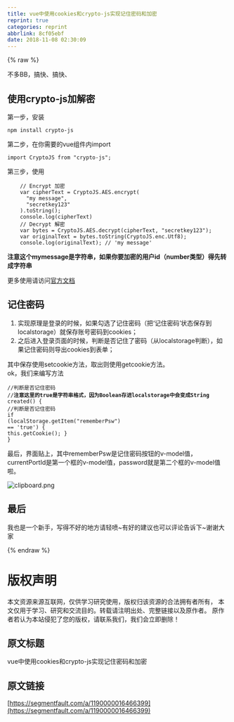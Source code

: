 ```yaml
---
title: vue中使用cookies和crypto-js实现记住密码和加密
reprint: true
categories: reprint
abbrlink: 8cf05ebf
date: 2018-11-08 02:30:09
---
```


{% raw %}
<p>&#x4E0D;&#x591A;BB&#xFF0C;&#x641E;&#x5FEB;&#x3001;&#x641E;&#x5FEB;&#x3001;</p><h2 id="articleHeader0">&#x4F7F;&#x7528;crypto-js&#x52A0;&#x89E3;&#x5BC6;</h2><p>&#x7B2C;&#x4E00;&#x6B65;&#xFF0C;&#x5B89;&#x88C5;</p><div class="widget-codetool" style="display:none"><div class="widget-codetool--inner"><span class="selectCode code-tool" data-toggle="tooltip" data-placement="top" title="" data-original-title="&#x5168;&#x9009;"></span> <span type="button" class="copyCode code-tool" data-toggle="tooltip" data-placement="top" data-clipboard-text="npm install crypto-js" title="" data-original-title="&#x590D;&#x5236;"></span> <span type="button" class="saveToNote code-tool" data-toggle="tooltip" data-placement="top" title="" data-original-title="&#x653E;&#x8FDB;&#x7B14;&#x8BB0;"></span></div></div><pre class="hljs cmake"><code style="word-break:break-word;white-space:initial">npm <span class="hljs-keyword">install</span> crypto-js</code></pre><p>&#x7B2C;&#x4E8C;&#x6B65;&#xFF0C;&#x5728;&#x4F60;&#x9700;&#x8981;&#x7684;vue&#x7EC4;&#x4EF6;&#x5185;import</p><div class="widget-codetool" style="display:none"><div class="widget-codetool--inner"><span class="selectCode code-tool" data-toggle="tooltip" data-placement="top" title="" data-original-title="&#x5168;&#x9009;"></span> <span type="button" class="copyCode code-tool" data-toggle="tooltip" data-placement="top" data-clipboard-text="import CryptoJS from &quot;crypto-js&quot;;" title="" data-original-title="&#x590D;&#x5236;"></span> <span type="button" class="saveToNote code-tool" data-toggle="tooltip" data-placement="top" title="" data-original-title="&#x653E;&#x8FDB;&#x7B14;&#x8BB0;"></span></div></div><pre class="hljs capnproto"><code style="word-break:break-word;white-space:initial"><span class="hljs-keyword">import</span> CryptoJS <span class="hljs-keyword">from</span> <span class="hljs-string">&quot;crypto-js&quot;</span>;</code></pre><p>&#x7B2C;&#x4E09;&#x6B65;&#xFF0C;&#x4F7F;&#x7528;</p><div class="widget-codetool" style="display:none"><div class="widget-codetool--inner"><span class="selectCode code-tool" data-toggle="tooltip" data-placement="top" title="" data-original-title="&#x5168;&#x9009;"></span> <span type="button" class="copyCode code-tool" data-toggle="tooltip" data-placement="top" data-clipboard-text="    // Encrypt &#x52A0;&#x5BC6; 
    var cipherText = CryptoJS.AES.encrypt(
      &quot;my message&quot;,
      &quot;secretkey123&quot;
    ).toString();
    console.log(cipherText)
    // Decrypt &#x89E3;&#x5BC6;
    var bytes = CryptoJS.AES.decrypt(cipherText, &quot;secretkey123&quot;);
    var originalText = bytes.toString(CryptoJS.enc.Utf8);
    console.log(originalText); // &apos;my message&apos;" title="" data-original-title="&#x590D;&#x5236;"></span> <span type="button" class="saveToNote code-tool" data-toggle="tooltip" data-placement="top" title="" data-original-title="&#x653E;&#x8FDB;&#x7B14;&#x8BB0;"></span></div></div><pre class="hljs stata"><code>    <span class="hljs-comment">// Encrypt &#x52A0;&#x5BC6; </span>
    <span class="hljs-keyword">var</span> cipherText = CryptoJS.AES.encrypt(
      <span class="hljs-string">&quot;my message&quot;</span>,
      <span class="hljs-string">&quot;secretkey123&quot;</span>
    ).<span class="hljs-keyword">toString</span>();
    console.<span class="hljs-built_in">log</span>(cipherText)
    <span class="hljs-comment">// Decrypt &#x89E3;&#x5BC6;</span>
    <span class="hljs-keyword">var</span> bytes = CryptoJS.AES.decrypt(cipherText, <span class="hljs-string">&quot;secretkey123&quot;</span>);
    <span class="hljs-keyword">var</span> originalText = bytes.<span class="hljs-keyword">toString</span>(CryptoJS.<span class="hljs-keyword">enc</span>.Utf8);
    console.<span class="hljs-built_in">log</span>(originalText); <span class="hljs-comment">// &apos;my message&apos;</span></code></pre><p><strong>&#x6CE8;&#x610F;&#x8FD9;&#x4E2A;mymessage&#x662F;&#x5B57;&#x7B26;&#x4E32;&#xFF0C;&#x5982;&#x679C;&#x4F60;&#x8981;&#x52A0;&#x5BC6;&#x7684;&#x7528;&#x6237;id&#xFF08;number&#x7C7B;&#x578B;&#xFF09;&#x5F97;&#x5148;&#x8F6C;&#x6210;&#x5B57;&#x7B26;&#x4E32;</strong></p><p>&#x66F4;&#x591A;&#x4F7F;&#x7528;&#x8BF7;&#x8BBF;&#x95EE;<a href="https://github.com/brix/crypto-js#usage-without-requirejs" rel="nofollow noreferrer" target="_blank">&#x5B98;&#x65B9;&#x6587;&#x6863;</a></p><h2 id="articleHeader1">&#x8BB0;&#x4F4F;&#x5BC6;&#x7801;</h2><ol><li>&#x5B9E;&#x73B0;&#x539F;&#x7406;&#x662F;&#x767B;&#x5F55;&#x7684;&#x65F6;&#x5019;&#xFF0C;&#x5982;&#x679C;&#x52FE;&#x9009;&#x4E86;&#x8BB0;&#x4F4F;&#x5BC6;&#x7801;&#xFF08;&#x628A;&#x2018;&#x8BB0;&#x4F4F;&#x5BC6;&#x7801;&#x2019;&#x72B6;&#x6001;&#x4FDD;&#x5B58;&#x5230;localstorage&#xFF09;&#x5C31;&#x4FDD;&#x5B58;&#x8D26;&#x53F7;&#x5BC6;&#x7801;&#x5230;cookies&#xFF1B;</li><li>&#x4E4B;&#x540E;&#x8FDB;&#x5165;&#x767B;&#x5F55;&#x9875;&#x9762;&#x7684;&#x65F6;&#x5019;&#xFF0C;&#x5224;&#x65AD;&#x662F;&#x5426;&#x8BB0;&#x4F4F;&#x4E86;&#x5BC6;&#x7801;&#xFF08;&#x4ECE;localstorage&#x5224;&#x65AD;&#xFF09;&#xFF0C;&#x5982;&#x679C;&#x8BB0;&#x4F4F;&#x5BC6;&#x7801;&#x5219;&#x5BFC;&#x51FA;cookies&#x5230;&#x8868;&#x5355;&#xFF1B;</li></ol><p>&#x5176;&#x4E2D;&#x4FDD;&#x5B58;&#x4F7F;&#x7528;setcookie&#x65B9;&#x6CD5;&#xFF0C;&#x53D6;&#x51FA;&#x5219;&#x4F7F;&#x7528;getcookie&#x65B9;&#x6CD5;&#x3002;<br>ok&#xFF0C;&#x6211;&#x4EEC;&#x6765;&#x7F16;&#x5199;&#x65B9;&#x6CD5;</p><div class="widget-codetool" style="display:none"><div class="widget-codetool--inner"><span class="selectCode code-tool" data-toggle="tooltip" data-placement="top" title="" data-original-title="&#x5168;&#x9009;"></span> <span type="button" class="copyCode code-tool" data-toggle="tooltip" data-placement="top" data-clipboard-text="//&#x8BBE;&#x7F6E;cookie
    setCookie(portId, psw, exdays) {
      // Encrypt&#xFF0C;&#x52A0;&#x5BC6;&#x8D26;&#x53F7;&#x5BC6;&#x7801;
      var cipherPortId = CryptoJS.AES.encrypt(
        portId+&apos;&apos;,
        &quot;secretkey123&quot;
      ).toString();
      var cipherPsw = CryptoJS.AES.encrypt(psw+&apos;&apos;, &quot;secretkey123&quot;).toString();
      console.log(cipherPortId+&apos;/&apos;+cipherPsw)//&#x6253;&#x5370;&#x4E00;&#x4E0B;&#x770B;&#x770B;&#x6709;&#x6CA1;&#x6709;&#x52A0;&#x5BC6;&#x6210;&#x529F;

      var exdate = new Date(); //&#x83B7;&#x53D6;&#x65F6;&#x95F4;
      exdate.setTime(exdate.getTime() + 24 * 60 * 60 * 1000 * exdays); //&#x4FDD;&#x5B58;&#x7684;&#x5929;&#x6570;
      //&#x5B57;&#x7B26;&#x4E32;&#x62FC;&#x63A5;cookie&#xFF0C;&#x4E3A;&#x4EC0;&#x4E48;&#x8FD9;&#x91CC;&#x7528;&#x4E86;==&#xFF0C;&#x56E0;&#x4E3A;&#x52A0;&#x5BC6;&#x540E;&#x7684;&#x5B57;&#x7B26;&#x4E32;&#x4E5F;&#x6709;&#x4E2A;=&#x53F7;&#xFF0C;&#x5F71;&#x54CD;&#x4E0B;&#x9762;getcookie&#x7684;&#x5B57;&#x7B26;&#x4E32;&#x5207;&#x5272;&#xFF0C;&#x4F60;&#x4E5F;&#x53EF;&#x4EE5;&#x4F7F;&#x7528;&#x66F4;&#x70AB;&#x9177;&#x7684;&#x7B26;&#x53F7;&#x3002;
      window.document.cookie =
        &quot;currentPortId&quot; +
        &quot;==&quot; +
        cipherPortId +
        &quot;;path=/;expires=&quot; +
        exdate.toGMTString();
      window.document.cookie =
        &quot;password&quot; +
        &quot;==&quot; +
        cipherPsw +
        &quot;;path=/;expires=&quot; +
        exdate.toGMTString();
    },
    //&#x8BFB;&#x53D6;cookie
    getCookie: function() {
      if (document.cookie.length &gt; 0) {
        var arr = document.cookie.split(&quot;; &quot;); //&#x8FD9;&#x91CC;&#x663E;&#x793A;&#x7684;&#x683C;&#x5F0F;&#x8BF7;&#x6839;&#x636E;&#x81EA;&#x5DF1;&#x7684;&#x4EE3;&#x7801;&#x66F4;&#x6539;
        for (var i = 0; i &lt; arr.length; i++) {
          var arr2 = arr[i].split(&quot;==&quot;); //&#x6839;&#x636E;==&#x5207;&#x5272;
          //&#x5224;&#x65AD;&#x67E5;&#x627E;&#x76F8;&#x5BF9;&#x5E94;&#x7684;&#x503C;
          if (arr2[0] == &quot;currentPortId&quot;) {
            // Decrypt&#xFF0C;&#x5C06;&#x89E3;&#x5BC6;&#x540E;&#x7684;&#x5185;&#x5BB9;&#x8D4B;&#x503C;&#x7ED9;&#x8D26;&#x53F7;
            var bytes = CryptoJS.AES.decrypt(arr2[1], &quot;secretkey123&quot;);
            this.currentPortId = bytes.toString(CryptoJS.enc.Utf8)-0;
          } else if (arr2[0] == &quot;password&quot;) {
            // Decrypt&#xFF0C;&#x5C06;&#x89E3;&#x5BC6;&#x540E;&#x7684;&#x5185;&#x5BB9;&#x8D4B;&#x503C;&#x7ED9;&#x5BC6;&#x7801;
            var bytes = CryptoJS.AES.decrypt(arr2[1], &quot;secretkey123&quot;);
            this.password = bytes.toString(CryptoJS.enc.Utf8);
          }
        }
      }
    },
    //&#x6E05;&#x9664;cookie
    clearCookie: function() {
      this.setCookie(&quot;&quot;, &quot;&quot;, -1); 
    }" title="" data-original-title="&#x590D;&#x5236;"></span> <span type="button" class="saveToNote code-tool" data-toggle="tooltip" data-placement="top" title="" data-original-title="&#x653E;&#x8FDB;&#x7B14;&#x8BB0;"></span></div></div><pre class="hljs javascript"><code><span class="hljs-comment">//&#x8BBE;&#x7F6E;cookie</span>
    setCookie(portId, psw, exdays) {
      <span class="hljs-comment">// Encrypt&#xFF0C;&#x52A0;&#x5BC6;&#x8D26;&#x53F7;&#x5BC6;&#x7801;</span>
      <span class="hljs-keyword">var</span> cipherPortId = CryptoJS.AES.encrypt(
        portId+<span class="hljs-string">&apos;&apos;</span>,
        <span class="hljs-string">&quot;secretkey123&quot;</span>
      ).toString();
      <span class="hljs-keyword">var</span> cipherPsw = CryptoJS.AES.encrypt(psw+<span class="hljs-string">&apos;&apos;</span>, <span class="hljs-string">&quot;secretkey123&quot;</span>).toString();
      <span class="hljs-built_in">console</span>.log(cipherPortId+<span class="hljs-string">&apos;/&apos;</span>+cipherPsw)<span class="hljs-comment">//&#x6253;&#x5370;&#x4E00;&#x4E0B;&#x770B;&#x770B;&#x6709;&#x6CA1;&#x6709;&#x52A0;&#x5BC6;&#x6210;&#x529F;</span>

      <span class="hljs-keyword">var</span> exdate = <span class="hljs-keyword">new</span> <span class="hljs-built_in">Date</span>(); <span class="hljs-comment">//&#x83B7;&#x53D6;&#x65F6;&#x95F4;</span>
      exdate.setTime(exdate.getTime() + <span class="hljs-number">24</span> * <span class="hljs-number">60</span> * <span class="hljs-number">60</span> * <span class="hljs-number">1000</span> * exdays); <span class="hljs-comment">//&#x4FDD;&#x5B58;&#x7684;&#x5929;&#x6570;</span>
      <span class="hljs-comment">//&#x5B57;&#x7B26;&#x4E32;&#x62FC;&#x63A5;cookie&#xFF0C;&#x4E3A;&#x4EC0;&#x4E48;&#x8FD9;&#x91CC;&#x7528;&#x4E86;==&#xFF0C;&#x56E0;&#x4E3A;&#x52A0;&#x5BC6;&#x540E;&#x7684;&#x5B57;&#x7B26;&#x4E32;&#x4E5F;&#x6709;&#x4E2A;=&#x53F7;&#xFF0C;&#x5F71;&#x54CD;&#x4E0B;&#x9762;getcookie&#x7684;&#x5B57;&#x7B26;&#x4E32;&#x5207;&#x5272;&#xFF0C;&#x4F60;&#x4E5F;&#x53EF;&#x4EE5;&#x4F7F;&#x7528;&#x66F4;&#x70AB;&#x9177;&#x7684;&#x7B26;&#x53F7;&#x3002;</span>
      <span class="hljs-built_in">window</span>.document.cookie =
        <span class="hljs-string">&quot;currentPortId&quot;</span> +
        <span class="hljs-string">&quot;==&quot;</span> +
        cipherPortId +
        <span class="hljs-string">&quot;;path=/;expires=&quot;</span> +
        exdate.toGMTString();
      <span class="hljs-built_in">window</span>.document.cookie =
        <span class="hljs-string">&quot;password&quot;</span> +
        <span class="hljs-string">&quot;==&quot;</span> +
        cipherPsw +
        <span class="hljs-string">&quot;;path=/;expires=&quot;</span> +
        exdate.toGMTString();
    },
    <span class="hljs-comment">//&#x8BFB;&#x53D6;cookie</span>
    getCookie: <span class="hljs-function"><span class="hljs-keyword">function</span>(<span class="hljs-params"></span>) </span>{
      <span class="hljs-keyword">if</span> (<span class="hljs-built_in">document</span>.cookie.length &gt; <span class="hljs-number">0</span>) {
        <span class="hljs-keyword">var</span> arr = <span class="hljs-built_in">document</span>.cookie.split(<span class="hljs-string">&quot;; &quot;</span>); <span class="hljs-comment">//&#x8FD9;&#x91CC;&#x663E;&#x793A;&#x7684;&#x683C;&#x5F0F;&#x8BF7;&#x6839;&#x636E;&#x81EA;&#x5DF1;&#x7684;&#x4EE3;&#x7801;&#x66F4;&#x6539;</span>
        <span class="hljs-keyword">for</span> (<span class="hljs-keyword">var</span> i = <span class="hljs-number">0</span>; i &lt; arr.length; i++) {
          <span class="hljs-keyword">var</span> arr2 = arr[i].split(<span class="hljs-string">&quot;==&quot;</span>); <span class="hljs-comment">//&#x6839;&#x636E;==&#x5207;&#x5272;</span>
          <span class="hljs-comment">//&#x5224;&#x65AD;&#x67E5;&#x627E;&#x76F8;&#x5BF9;&#x5E94;&#x7684;&#x503C;</span>
          <span class="hljs-keyword">if</span> (arr2[<span class="hljs-number">0</span>] == <span class="hljs-string">&quot;currentPortId&quot;</span>) {
            <span class="hljs-comment">// Decrypt&#xFF0C;&#x5C06;&#x89E3;&#x5BC6;&#x540E;&#x7684;&#x5185;&#x5BB9;&#x8D4B;&#x503C;&#x7ED9;&#x8D26;&#x53F7;</span>
            <span class="hljs-keyword">var</span> bytes = CryptoJS.AES.decrypt(arr2[<span class="hljs-number">1</span>], <span class="hljs-string">&quot;secretkey123&quot;</span>);
            <span class="hljs-keyword">this</span>.currentPortId = bytes.toString(CryptoJS.enc.Utf8)<span class="hljs-number">-0</span>;
          } <span class="hljs-keyword">else</span> <span class="hljs-keyword">if</span> (arr2[<span class="hljs-number">0</span>] == <span class="hljs-string">&quot;password&quot;</span>) {
            <span class="hljs-comment">// Decrypt&#xFF0C;&#x5C06;&#x89E3;&#x5BC6;&#x540E;&#x7684;&#x5185;&#x5BB9;&#x8D4B;&#x503C;&#x7ED9;&#x5BC6;&#x7801;</span>
            <span class="hljs-keyword">var</span> bytes = CryptoJS.AES.decrypt(arr2[<span class="hljs-number">1</span>], <span class="hljs-string">&quot;secretkey123&quot;</span>);
            <span class="hljs-keyword">this</span>.password = bytes.toString(CryptoJS.enc.Utf8);
          }
        }
      }
    },
    <span class="hljs-comment">//&#x6E05;&#x9664;cookie</span>
    clearCookie: <span class="hljs-function"><span class="hljs-keyword">function</span>(<span class="hljs-params"></span>) </span>{
      <span class="hljs-keyword">this</span>.setCookie(<span class="hljs-string">&quot;&quot;</span>, <span class="hljs-string">&quot;&quot;</span>, <span class="hljs-number">-1</span>); 
    }</code></pre><p>&#x767B;&#x5F55;&#x7684;&#x65B9;&#x6CD5;&#x5982;&#x4E0B;&#xFF1A;</p><div class="widget-codetool" style="display:none"><div class="widget-codetool--inner"><span class="selectCode code-tool" data-toggle="tooltip" data-placement="top" title="" data-original-title="&#x5168;&#x9009;"></span> <span type="button" class="copyCode code-tool" data-toggle="tooltip" data-placement="top" data-clipboard-text=" login() {
      this.$http //&#x8BF7;&#x6839;&#x636E;&#x5B9E;&#x9645;&#x60C5;&#x51B5;&#x4FEE;&#x6539;&#x8BE5;&#x65B9;&#x6CD5;
        .post(...)
        .then(res =&gt; {
          if (res.data.code == &quot;success&quot;) {
            if (this.rememberPsw == true) {
               //&#x5224;&#x65AD;&#x7528;&#x6237;&#x662F;&#x5426;&#x52FE;&#x9009;&#x4E86;&#x8BB0;&#x4F4F;&#x5BC6;&#x7801;&#x9009;&#x9879;rememberPsw&#xFF0C;&#x4F20;&#x5165;&#x4FDD;&#x5B58;&#x7684;&#x8D26;&#x53F7;currentPortId&#xFF0C;&#x5BC6;&#x7801;password&#xFF0C;&#x5929;&#x6570;30
              this.setCookie(this.currentPortId, this.password, 30);
            }else{
              this.clearCookie();
            }
            //&#x8FD9;&#x91CC;&#x662F;&#x56E0;&#x4E3A;&#x8981;&#x5728;created&#x4E2D;&#x5224;&#x65AD;&#xFF0C;&#x6240;&#x4EE5;&#x4F7F;&#x7528;&#x4E86;localstorage&#x6BD4;&#x8F83;&#x7B80;&#x5355;&#xFF0C;&#x5F53;&#x7136;&#x4F60;&#x4E5F;&#x53EF;&#x4EE5;&#x76F4;&#x63A5;&#x6839;&#x636E;cookie&#x7684;&#x957F;&#x5EA6;or&#x5176;&#x4ED6;&#x9A9A;&#x64CD;&#x4F5C;&#x6765;&#x5224;&#x65AD;&#x6709;&#x6CA1;&#x6709;&#x8BB0;&#x4F4F;&#x5BC6;&#x7801;&#x3002;
            localStorage.setItem(&quot;rememberPsw&quot;, this.rememberPsw);
            
          } else {
           //----
          }
        })
        .catch(err =&gt; {
          //----
        });
    }," title="" data-original-title="&#x590D;&#x5236;"></span> <span type="button" class="saveToNote code-tool" data-toggle="tooltip" data-placement="top" title="" data-original-title="&#x653E;&#x8FDB;&#x7B14;&#x8BB0;"></span></div></div><pre class="hljs kotlin"><code> login() {
      <span class="hljs-keyword">this</span>.$http <span class="hljs-comment">//&#x8BF7;&#x6839;&#x636E;&#x5B9E;&#x9645;&#x60C5;&#x51B5;&#x4FEE;&#x6539;&#x8BE5;&#x65B9;&#x6CD5;</span>
        .post(...)
        .then(res =&gt; {
          <span class="hljs-keyword">if</span> (res.<span class="hljs-keyword">data</span>.code == <span class="hljs-string">&quot;success&quot;</span>) {
            <span class="hljs-keyword">if</span> (<span class="hljs-keyword">this</span>.rememberPsw == <span class="hljs-literal">true</span>) {
               <span class="hljs-comment">//&#x5224;&#x65AD;&#x7528;&#x6237;&#x662F;&#x5426;&#x52FE;&#x9009;&#x4E86;&#x8BB0;&#x4F4F;&#x5BC6;&#x7801;&#x9009;&#x9879;rememberPsw&#xFF0C;&#x4F20;&#x5165;&#x4FDD;&#x5B58;&#x7684;&#x8D26;&#x53F7;currentPortId&#xFF0C;&#x5BC6;&#x7801;password&#xFF0C;&#x5929;&#x6570;30</span>
              <span class="hljs-keyword">this</span>.setCookie(<span class="hljs-keyword">this</span>.currentPortId, <span class="hljs-keyword">this</span>.password, <span class="hljs-number">30</span>);
            }<span class="hljs-keyword">else</span>{
              <span class="hljs-keyword">this</span>.clearCookie();
            }
            <span class="hljs-comment">//&#x8FD9;&#x91CC;&#x662F;&#x56E0;&#x4E3A;&#x8981;&#x5728;created&#x4E2D;&#x5224;&#x65AD;&#xFF0C;&#x6240;&#x4EE5;&#x4F7F;&#x7528;&#x4E86;localstorage&#x6BD4;&#x8F83;&#x7B80;&#x5355;&#xFF0C;&#x5F53;&#x7136;&#x4F60;&#x4E5F;&#x53EF;&#x4EE5;&#x76F4;&#x63A5;&#x6839;&#x636E;cookie&#x7684;&#x957F;&#x5EA6;or&#x5176;&#x4ED6;&#x9A9A;&#x64CD;&#x4F5C;&#x6765;&#x5224;&#x65AD;&#x6709;&#x6CA1;&#x6709;&#x8BB0;&#x4F4F;&#x5BC6;&#x7801;&#x3002;</span>
            localStorage.setItem(<span class="hljs-string">&quot;rememberPsw&quot;</span>, <span class="hljs-keyword">this</span>.rememberPsw);
            
          } <span class="hljs-keyword">else</span> {
           <span class="hljs-comment">//----</span>
          }
        })
        .<span class="hljs-keyword">catch</span>(err =&gt; {
          <span class="hljs-comment">//----</span>
        });
    },</code></pre><p>&#x6700;&#x540E;&#x8981;&#x5728;created&#x72D7;&#x5B50;&#x51FD;&#x6570;&#x5185;&#x5224;&#x65AD;&#x7528;&#x6237;&#x662F;&#x5426;&#x8BB0;&#x4F4F;&#x4E86;&#x5BC6;&#x7801;&#x6765;&#x6267;&#x884C;&#x76F8;&#x5173;&#x7684;&#x64CD;&#x4F5C;</p><div class="widget-codetool" style="display:none"><div class="widget-codetool--inner"><span class="selectCode code-tool" data-toggle="tooltip" data-placement="top" title="" data-original-title="&#x5168;&#x9009;"></span> <span type="button" class="copyCode code-tool" data-toggle="tooltip" data-placement="top" data-clipboard-text="//&#x5224;&#x65AD;&#x662F;&#x5426;&#x8BB0;&#x4F4F;&#x5BC6;&#x7801;
//**&#x6CE8;&#x610F;&#x8FD9;&#x91CC;&#x7684;true&#x662F;&#x5B57;&#x7B26;&#x4E32;&#x683C;&#x5F0F;&#xFF0C;&#x56E0;&#x4E3A;Boolean&#x5B58;&#x8FDB;localstorage&#x4E2D;&#x4F1A;&#x53D8;&#x6210;String**
 created() {
    //&#x5224;&#x65AD;&#x662F;&#x5426;&#x8BB0;&#x4F4F;&#x5BC6;&#x7801;
    if (localStorage.getItem(&quot;rememberPsw&quot;) == &apos;true&apos;) {
      this.getCookie();
    }
  }" title="" data-original-title="&#x590D;&#x5236;"></span> <span type="button" class="saveToNote code-tool" data-toggle="tooltip" data-placement="top" title="" data-original-title="&#x653E;&#x8FDB;&#x7B14;&#x8BB0;"></span></div></div><pre class="hljs gcode"><code><span class="hljs-comment">//&#x5224;&#x65AD;&#x662F;&#x5426;&#x8BB0;&#x4F4F;&#x5BC6;&#x7801;</span>
<span class="hljs-comment">//**&#x6CE8;&#x610F;&#x8FD9;&#x91CC;&#x7684;true&#x662F;&#x5B57;&#x7B26;&#x4E32;&#x683C;&#x5F0F;&#xFF0C;&#x56E0;&#x4E3A;Boolean&#x5B58;&#x8FDB;localstorage&#x4E2D;&#x4F1A;&#x53D8;&#x6210;String**</span>
 created<span class="hljs-comment">()</span> {
    <span class="hljs-comment">//&#x5224;&#x65AD;&#x662F;&#x5426;&#x8BB0;&#x4F4F;&#x5BC6;&#x7801;</span>
    <span class="hljs-keyword">if</span> <span class="hljs-comment">(localStorage.getItem(&quot;rememberPsw&quot;)</span> == <span class="hljs-string">&apos;true&apos;</span>) {
      this.getCookie<span class="hljs-comment">()</span>;
    }
  }</code></pre><p>&#x6700;&#x540E;&#xFF0C;&#x754C;&#x9762;&#x8D34;&#x4E0A;&#xFF0C;&#x5176;&#x4E2D;rememberPsw&#x662F;&#x8BB0;&#x4F4F;&#x5BC6;&#x7801;&#x6309;&#x94AE;&#x7684;v-model&#x503C;&#xFF0C;currentPortId&#x662F;&#x7B2C;&#x4E00;&#x4E2A;&#x6846;&#x7684;v-model&#x503C;&#xFF0C;password&#x5C31;&#x662F;&#x7B2C;&#x4E8C;&#x4E2A;&#x6846;&#x7684;v-model&#x503C;&#x5566;&#x3002;</p><p><span class="img-wrap"><img data-src="/img/bVbhfKX?w=371&amp;h=183" src="https://static.alili.tech/img/bVbhfKX?w=371&amp;h=183" alt="clipboard.png" title="clipboard.png" style="cursor:pointer;display:inline"></span></p><h2 id="articleHeader2">&#x6700;&#x540E;</h2><p>&#x6211;&#x4E5F;&#x662F;&#x4E00;&#x4E2A;&#x65B0;&#x624B;&#xFF0C;&#x5199;&#x5F97;&#x4E0D;&#x597D;&#x7684;&#x5730;&#x65B9;&#x8BF7;&#x8F7B;&#x55B7;~&#x6709;&#x597D;&#x7684;&#x5EFA;&#x8BAE;&#x4E5F;&#x53EF;&#x4EE5;&#x8BC4;&#x8BBA;&#x544A;&#x8BC9;&#x4E0B;~&#x8C22;&#x8C22;&#x5927;&#x5BB6;</p>
{% endraw %}

# 版权声明
本文资源来源互联网，仅供学习研究使用，版权归该资源的合法拥有者所有，
本文仅用于学习、研究和交流目的。转载请注明出处、完整链接以及原作者。
原作者若认为本站侵犯了您的版权，请联系我们，我们会立即删除！

## 原文标题
vue中使用cookies和crypto-js实现记住密码和加密

## 原文链接
[https://segmentfault.com/a/1190000016466399](https://segmentfault.com/a/1190000016466399)

